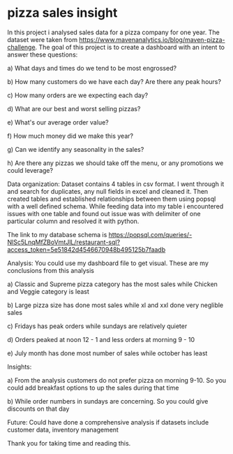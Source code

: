# pizza sales insight

In this project i analysed sales data for a pizza company for one year. The dataset were taken from https://www.mavenanalytics.io/blog/maven-pizza-challenge. The goal of this project is to create a dashboard with an intent to answer these questions:

a) What days and times do we tend to be most engrossed?

b) How many customers do we have each day? Are there any peak hours?

c) How many orders are we expecting each day?

d) What are our best and worst selling pizzas?

e) What's our average order value?

f) How much money did we make this year?

g) Can we identify any seasonality in the sales?

h) Are there any pizzas we should take off the menu, or any promotions we could leverage?

Data organization:
            Dataset contains 4 tables in csv format. I went through it and search for duplicates, any null fields in excel and cleaned it. Then created tables and established relationships between them using popsql with a well defined schema. While feeding data into my table i encountered issues with one table and found out issue was with delimiter of one particular column and resolved it with python. 

The link to my database schema is https://popsql.com/queries/-NlSc5LnqMfZBoVmtJlL/restaurant-sql?access_token=5e51842d4546670948b495125b7faadb

Analysis:
      You could use my dashboard file to get visual. These are my conclusions from this analysis

a) Classic and Supreme pizza category has the most sales while Chicken and Veggie category is least

b) Large pizza size has done most sales while xl and xxl done very neglible sales

c) Fridays has peak orders while sundays are relatively quieter

d) Orders peaked at noon 12 - 1 and less orders at morning 9 - 10

e) July month has done most number of sales while october has least

Insights:

a) From the analysis customers do not prefer pizza on morning 9-10. So you could add breakfast options to up the sales during that time

b) While order numbers in sundays are concerning. So you could give discounts on that day 

Future:
  Could have done a comprehensive analysis if datasets include customer data, inventory management 

  Thank you for taking time and reading this.
